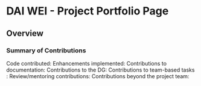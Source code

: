 # DAI WEI - Project Portfolio Page

## Overview


### Summary of Contributions

Code contributed:
Enhancements implemented: 
Contributions to documentation:
Contributions to the DG: 
Contributions to team-based tasks :
Review/mentoring contributions: 
Contributions beyond the project team: